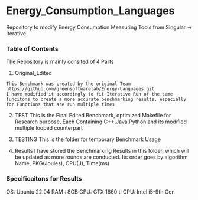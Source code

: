 # Energy_Consumption_Languages
Repository to modify Energy Consumption Measuring Tools from Singular -> Iterative


### Table of Contents
The Repository is mainly consited of 4 Parts
1. Original_Edited
```
This Benchmark was created by the original Team 
https://github.com/greensoftwarelab/Energy-Languages.git
I have modified it accordingly to fit Iterative Run of the same funcitons to create a more accurate benchmarking results, especially for Functions that are run multiple times
```
2. TEST
This is the Final Edited Benchmark, optimized Makefile for Research purpose, Each Containing C++,Java,Python and its modified multiple looped counterpart

3. TESTING
This is the folder for temporary Benchmark Usage

4. Results
I have stored the Benchmarking Results in this folder, which will be updated as more rounds are conducted. Its order goes by algorithm Name, PKG(Joules), CPU(J), Time(ms)


### Specificaitons for Results
OS: Ubuntu 22.04
RAM : 8GB
GPU: GTX 1660 ti
CPU: Intel i5-9th Gen